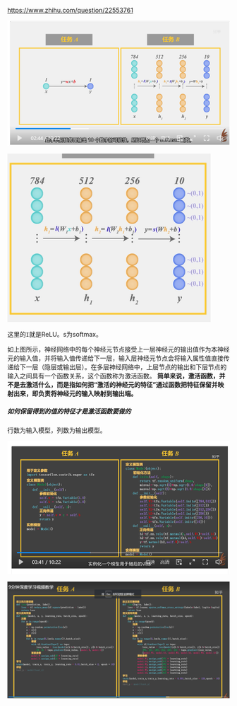 



https://www.zhihu.com/question/22553761



![image-20221019170401337](case.assets/image-20221019170401337.png)



![image-20221019165938839](case.assets/image-20221019165938839.png)



这里的`I`就是ReLU。s为softmax。



如上图所示，神经网络中的每个神经元节点接受上一层神经元的输出值作为本神经元的输入值，并将输入值传递给下一层，输入层神经元节点会将输入属性值直接传递给下一层（隐层或输出层）。在多层神经网络中，上层节点的输出和下层节点的输入之间具有一个函数关系，这个函数称为激活函数。
**简单来说，激活函数，并不是去激活什么，而是指如何把“激活的神经元的特征”通过函数把特征保留并映射出来，即负责将神经元的输入映射到输出端。**

##### 如何保留得到的值的特征才是激活函数要做的







行数为输入模型，列数为输出模型。

![image-20221019170510836](case.assets/image-20221019170510836.png)



![image-20221019172140134](case.assets/image-20221019172140134.png)